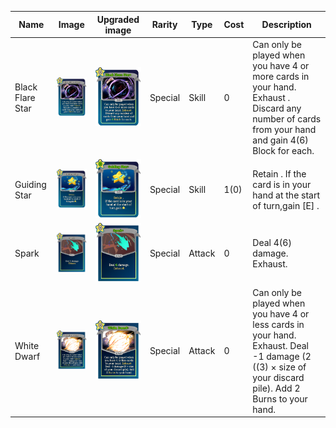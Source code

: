 | Name | Image | Upgraded image | Rarity | Type | Cost | Description |
| ---- | ----- | -------------- | ------ | ---- | ---- | ----------- |
| Black Flare Star | ![](../../TS05_Marisa/small-card-images/BlackFlareStar.png) | ![](../../TS05_Marisa/small-card-images/BlackFlareStarPlus.png) | Special | Skill | 0 | Can only be played when you have 4 or more cards in your hand. Exhaust . Discard any number of cards from your hand and gain 4(6) Block for each. |
| Guiding Star | ![](../../TS05_Marisa/small-card-images/GuidingStar.png) | ![](../../TS05_Marisa/small-card-images/GuidingStarPlus.png) | Special | Skill | 1(0) | Retain .   If the card is in your hand at the start of turn,gain  [E]  . |
| Spark | ![](../../TS05_Marisa/small-card-images/Spark.png) | ![](../../TS05_Marisa/small-card-images/SparkPlus.png) | Special | Attack | 0 | Deal 4(6) damage. Exhaust. |
| White Dwarf | ![](../../TS05_Marisa/small-card-images/WhiteDwarf.png) | ![](../../TS05_Marisa/small-card-images/WhiteDwarfPlus.png) | Special | Attack | 0 | Can only be played when you have 4 or less cards in your hand. Exhaust. Deal -1 damage (2 ((3) × size of your discard pile). Add 2 Burns to your hand. |

